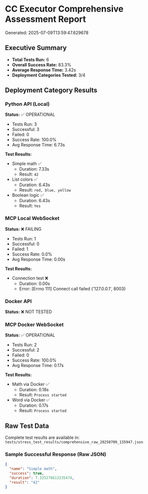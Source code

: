 # CC Executor Comprehensive Assessment Report
Generated: 2025-07-09T13:59:47.629678

## Executive Summary

- **Total Tests Run:** 6
- **Overall Success Rate:** 83.3%
- **Average Response Time:** 3.42s
- **Deployment Categories Tested:** 3/4

## Deployment Category Results

### Python API (Local)

**Status:** ✅ OPERATIONAL

- Tests Run: 3
- Successful: 3
- Failed: 0
- Success Rate: 100.0%
- Avg Response Time: 6.73s

**Test Results:**

- Simple math ✅
  - Duration: 7.33s
  - Result: `42`
- List colors ✅
  - Duration: 6.43s
  - Result: `red, blue, yellow`
- Boolean logic ✅
  - Duration: 6.43s
  - Result: `Yes`

### MCP Local WebSocket

**Status:** ❌ FAILING

- Tests Run: 1
- Successful: 0
- Failed: 1
- Success Rate: 0.0%
- Avg Response Time: 0.00s

**Test Results:**

- Connection test ❌
  - Duration: 0.00s
  - Error: [Errno 111] Connect call failed ('127.0.0.1', 8003)

### Docker API

**Status:** ❌ NOT TESTED

### MCP Docker WebSocket

**Status:** ✅ OPERATIONAL

- Tests Run: 2
- Successful: 2
- Failed: 0
- Success Rate: 100.0%
- Avg Response Time: 0.17s

**Test Results:**

- Math via Docker ✅
  - Duration: 0.18s
  - Result: `Process started`
- Word via Docker ✅
  - Duration: 0.17s
  - Result: `Process started`

## Raw Test Data

Complete test results are available in: `tests/stress_test_results/comprehensive_raw_20250709_135947.json`

### Sample Successful Response (Raw JSON)

```json
{
  "name": "Simple math",
  "success": true,
  "duration": 7.325276613235474,
  "result": "42"
}
```
